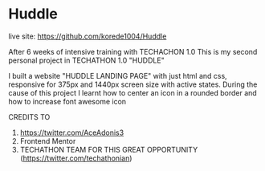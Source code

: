 # Huddle
live site: https://github.com/korede1004/Huddle

After 6 weeks of intensive training with TECHACHON 1.0
This is my second personal project in TECHATHON 1.0 "HUDDLE" 

I built a website "HUDDLE LANDING PAGE" with just html and css, responsive for 375px and 1440px screen size with active states.
During the cause of this project I learnt how to center an icon in a rounded border and how to increase font awesome icon 

CREDITS TO 
1. https://twitter.com/AceAdonis3
2. Frontend Mentor
3. TECHATHON TEAM FOR THIS GREAT OPPORTUNITY (https://twitter.com/techathonian)
